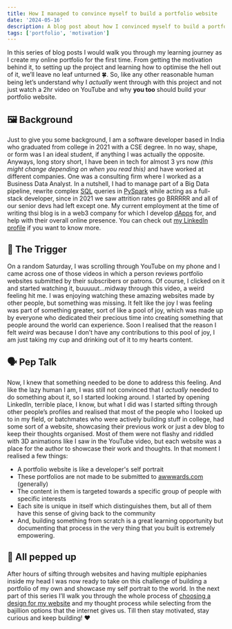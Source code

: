 ```yaml
---
title: How I managed to convince myself to build a portfolio website
date: '2024-05-16'
description: A blog post about how I convinced myself to build a portfolio website and the thought process behind it.
tags: ['portfolio', 'motivation']
---
```


In this series of blog posts I would walk you through my learning journey as I create my online portfolio for the first time. From getting the motivation behind it, to setting up the project and learning how to optimise the hell out of it, we’ll leave no leaf unturned 🍀. So, like any other reasonable human being let’s understand why I _actually_ went through with this project and not just watch a 2hr video on YouTube and why **you too** should build your portfolio website.

## 🖼️ Background

Just to give you some background, I am a software developer based in India who graduated from college in 2021 with a CSE degree. In no way, shape, or form was I an ideal student, if anything I was actually the opposite. Anyways, long story short, I have been in tech for almost 3 yrs now _(this might change depending on when you read this)_ and have worked at different companies. One was a consulting firm where I worked as a Business Data Analyst. In a nutshell, I had to manage part of a Big Data pipeline, rewrite complex [SQL](https://www.reddit.com/r/explainlikeimfive/comments/1jid0b/eli5_what_is_a_database_and_what_is_sql_language/) queries in [PySpark](https://spark.apache.org/docs/latest/api/python/index.html) while acting as a full-stack developer, since in 2021 we saw attrition rates go BRRRRR and all of our senior devs had left except one. My current employment at the time of writing thsi blog is in a web3 company for which I develop [dApps](https://www.investopedia.com/terms/d/decentralized-applications-dapps.asp) for, and help with their overall online presence. You can check out [my LinkedIn profile](https://www.linkedin.com/in/souvikmishra/) if you want to know more.

## 🔫 The Trigger

On a random Saturday, I was scrolling through YouTube on my phone and I came across one of those videos in which a person reviews portfolio websites submitted by their subscribers or patrons. Of course, I clicked on it and started watching it, buuuuut…midway through this video, a weird feeling hit me. I was enjoying watching these amazing websites made by other people, but something was missing. It felt like the joy I was feeling was part of something greater, sort of like a pool of joy, which was made up by everyone who dedicated their precious time into creating something that people around the world can experience. Soon I realised that the reason I felt _weird_ was because I don’t have any contributions to this pool of joy, I am just taking my cup and drinking out of it to my hearts content.

## 🗣️ Pep Talk

Now, I knew that something needed to be done to address this feeling. And like the lazy human I am, I was still not convinced that I _actually_ needed to do something about it, so I started looking around. I started by opening LinkedIn, terrible place, I know, but what I did was I started sifting through other people’s profiles and realised that most of the people who I looked up to in my field, or batchmates who were actively building stuff in college, had some sort of a website, showcasing their previous work or just a dev blog to keep their thoughts organised. Most of them were not flashy and riddled with 3D animations like I saw in the YouTube video, but each website was a place for the author to showcase their work and thoughts. In that moment I realised a few things:

- A portfolio website is like a developer's self portrait
- These portfolios are not made to be submitted to [awwwards.com](http://awwwards.com) (generally)
- The content in them is targeted towards a specific group of people with specific interests
- Each site is unique in itself which distinguishes them, but all of them have this sense of giving back to the community
- And, building something from scratch is a great learning opportunity but documenting that process in the very thing that you built is extremely empowering.

## 🤩 All pepped up

After hours of sifting through websites and having multiple epiphanies inside my head I was now ready to take on this challenge of building a portfolio of my own and showcase my self portrait to the world. In the next part of this series I’ll walk you through the whole process of [choosing a design for my website](/blog/building_portfolio_2) and my thought process while selecting from the bajillion options that the internet gives us. Till then stay motivated, stay curious and keep building! ❤️
